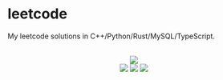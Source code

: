 # leetcode
My leetcode solutions in C++/Python/Rust/MySQL/TypeScript.

<div align="center">
<br/>
<img src="https://img.shields.io/badge/Solved-711/3221%20=%2022%25-blue.svg?style=flat-square" />
<br/>
<img src="https://img.shields.io/badge/Easy-290/811-5CB85D.svg?style=flat-square" />
<img src="https://img.shields.io/badge/Medium-330/1692-F0AE4E.svg?style=flat-square" />
<img src="https://img.shields.io/badge/Hard-91/718-D95450.svg?style=flat-square" />
</div>